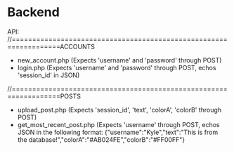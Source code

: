 # Backend

API:
//==================================================================ACCOUNTS
- new_account.php   (Expects 'username' and 'password' through POST)
- login.php (Expects 'username' and 'password' through POST, echos 'session_id' in JSON)

//==================================================================POSTS
- upload_post.php (Expects 'session_id', 'text', 'colorA', 'colorB' through POST)
- get_most_recent_post.php (Expects 'username' through POST, echos JSON in the following format: {"username":"Kyle","text":"This is from the database!","colorA":"#AB024FE","colorB":"#FF00FF"}

